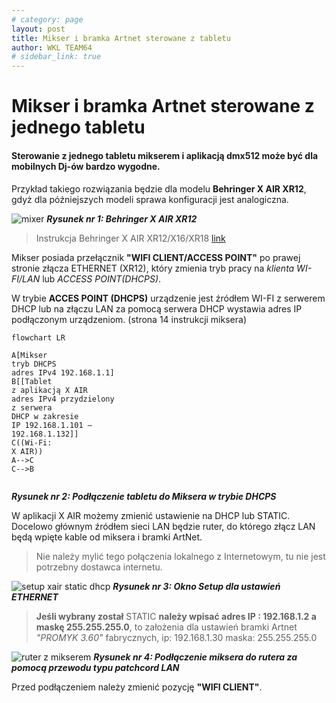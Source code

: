 ```yaml
---
# category: page
layout: post
title: Mikser i bramka Artnet sterowane z tabletu
author: WKL TEAM64
# sidebar_link: true
---
```


# Mikser i bramka Artnet sterowane z jednego tabletu

#### Sterowanie z jednego tabletu mikserem i aplikacją dmx512 może być dla mobilnych Dj-ów bardzo wygodne. 

Przykład takiego rozwiązania będzie dla modelu **Behringer X AIR XR12**, gdyż dla późniejszych modeli sprawa konfiguracji jest analogiczna.

![mixer](https://wklteam64.github.io/img/i-behringer-x-air-xr12.webp)
***Rysunek nr 1: Behringer X AIR XR12***

 >  Instrukcja Behringer X AIR XR12/X16/XR18 [link](https://www.instrukcjaobslugipdf.pl/behringer/x-air-xr12/instrukcja) 

 Mikser posiada przełącznik **"WIFI CLIENT/ACCESS POINT"** po prawej stronie złącza ETHERNET (XR12), który zmienia tryb pracy na *klienta WI-FI/LAN* lub *ACCESS POINT(DHCPS)*. 

 W trybie **ACCES POINT (DHCPS)** urządzenie jest źródłem WI-FI z serwerem DHCP lub na złączu LAN za pomocą serwera DHCP wystawia adres IP podłączonym urządzeniom. (strona 14 instrukcji miksera)

```mermaid
flowchart LR 

A[Mikser 
tryb DHCPS
adres IPv4 192.168.1.1]
B[[Tablet
z aplikacją X AIR
adres IPv4 przydzielony 
z serwera 
DHCP w zakresie 
IP 192.168.1.101 – 
192.168.1.132]]
C((Wi-Fi: 
X AIR))
A-->C
C-->B


```

***Rysunek nr 2: Podłączenie tabletu  do Miksera w trybie DHCPS***

W aplikacji X AIR możemy zmienić ustawienie na DHCP lub STATIC. Docelowo głównym źródłem sieci LAN będzie ruter, do którego złącz LAN będą wpięte kable od miksera i bramki ArtNet. 

> Nie należy mylić tego połączenia lokalnego z Internetowym, tu nie jest potrzebny dostawca internetu.


![setup xair static dhcp](https://wklteam64.github.io/img/mixStaticDhcpXairSetup.webp)
***Rysunek nr 3: Okno Setup dla ustawień ETHERNET***

> **Jeśli wybrany został** STATIC **należy wpisać adres IP : 192.168.1.2 a maskę 255.255.255.0**, to założenia dla ustawień bramki Artnet *"PROMYK 3.60"* fabrycznych, ip: 192.168.1.30 maska: 255.255.255.0 

![ruter z mikserem](https://wklteam64.github.io/img/mixEth.webp)
***Rysunek nr 4: Podłączenie miksera do rutera za pomocą przewodu typu patchcord LAN***

Przed podłączeniem należy zmienić pozycję **"WIFI CLIENT"**. 